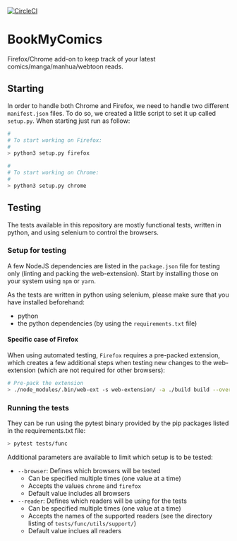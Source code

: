 [![CircleCI](https://circleci.com/gh/Joacchim/BookMyComics/tree/master.svg?style=svg&circle-token=4ff0f5dfce31b2fc7f2e8b6bc1418e13ab140fb5)](https://circleci.com/gh/Joacchim/BookMyComics/tree/master)

# BookMyComics
Firefox/Chrome add-on to keep track of your latest comics/manga/manhua/webtoon reads.

## Starting

In order to handle both Chrome and Firefox, we need to handle two different
`manifest.json` files. To do so, we created a little script to set it up called
`setup.py`. When starting just run as follow:

```bash
#
# To start working on Firefox:
#
> python3 setup.py firefox

#
# To start working on Chrome:
#
> python3 setup.py chrome
```

## Testing

The tests available in this repository are mostly functional tests, written in
python, and using selenium to control the browsers.

### Setup for testing

A few NodeJS dependencies are listed in the `package.json` file for testing
only (linting and packing the web-extension). Start by installing those on your
system using `npm` or `yarn`.

As the tests are written in python using selenium, please make sure that you
have installed beforehand:
 - python
 - the python dependencies (by using the `requirements.txt` file)

#### Specific case of Firefox

When using automated testing, `Firefox` requires a pre-packed extension, which
creates a few additional steps when testing new changes to the web-extension
(which are not required for other browsers):

```bash
# Pre-pack the extension
> ./node_modules/.bin/web-ext -s web-extension/ -a ./build build --override-dest
```

### Running the tests

They can be run using the pytest binary provided by the pip packages listed in
the requirements.txt file:
```bash
> pytest tests/func
```

Additional parameters are available to limit which setup is to be tested:
 - `--browser`: Defines which browsers will be tested
   - Can be specified multiple times (one value at a time)
   - Accepts the values `chrome` and `firefox`
   - Default value includes all browsers
 - `--reader`: Defines which readers will be using for the tests
   - Can be specified multiple times (one value at a time)
   - Accepts the names of the supported readers (see the directory listing of
     `tests/func/utils/support/`)
   - Default value inclues all readers
